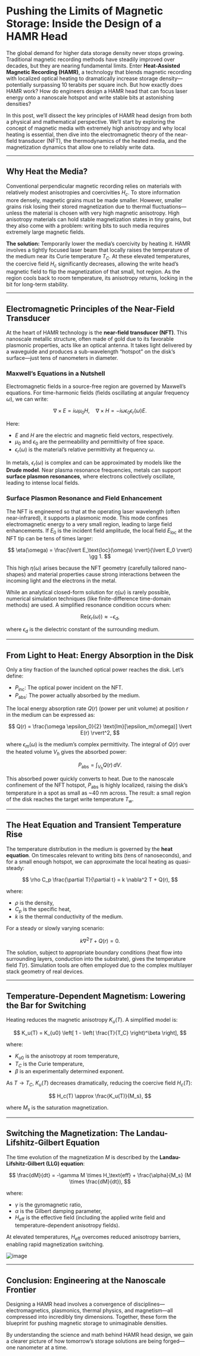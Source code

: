 
# Pushing the Limits of Magnetic Storage: Inside the Design of a HAMR Head

The global demand for higher data storage density never stops growing. Traditional magnetic recording methods have steadily improved over decades, but they are nearing fundamental limits. Enter **Heat-Assisted Magnetic Recording (HAMR)**, a technology that blends magnetic recording with localized optical heating to dramatically increase storage density—potentially surpassing 10 terabits per square inch. But how exactly does HAMR work? How do engineers design a HAMR head that can focus laser energy onto a nanoscale hotspot and write stable bits at astonishing densities?

In this post, we’ll dissect the key principles of HAMR head design from both a physical and mathematical perspective. We’ll start by exploring the concept of magnetic media with extremely high anisotropy and why local heating is essential, then dive into the electromagnetic theory of the near-field transducer (NFT), the thermodynamics of the heated media, and the magnetization dynamics that allow one to reliably write data.

---

## Why Heat the Media?

Conventional perpendicular magnetic recording relies on materials with relatively modest anisotropies and coercivities $H_c$. To store information more densely, magnetic grains must be made smaller. However, smaller grains risk losing their stored magnetization due to thermal fluctuations—unless the material is chosen with very high magnetic anisotropy. High anisotropy materials can hold stable magnetization states in tiny grains, but they also come with a problem: writing bits to such media requires extremely large magnetic fields.

**The solution:** Temporarily lower the media’s coercivity by heating it. HAMR involves a tightly focused laser beam that locally raises the temperature of the medium near its Curie temperature $T_C$. At these elevated temperatures, the coercive field $H_c$ significantly decreases, allowing the write head’s magnetic field to flip the magnetization of that small, hot region. As the region cools back to room temperature, its anisotropy returns, locking in the bit for long-term stability.

---

## Electromagnetic Principles of the Near-Field Transducer

At the heart of HAMR technology is the **near-field transducer (NFT)**. This nanoscale metallic structure, often made of gold due to its favorable plasmonic properties, acts like an optical antenna. It takes light delivered by a waveguide and produces a sub-wavelength “hotspot” on the disk’s surface—just tens of nanometers in diameter.

### Maxwell’s Equations in a Nutshell

Electromagnetic fields in a source-free region are governed by Maxwell’s equations. For time-harmonic fields (fields oscillating at angular frequency $\omega$), we can write:

$$
\nabla \times E = i \omega \mu_0 H, \quad \nabla \times H = -i \omega \epsilon_0 \epsilon_r(\omega) E.
$$

Here:
- $E$ and $H$ are the electric and magnetic field vectors, respectively.
- $\mu_0$ and $\epsilon_0$ are the permeability and permittivity of free space.
- $\epsilon_r(\omega)$ is the material’s relative permittivity at frequency $\omega$.

In metals, $\epsilon_r(\omega)$ is complex and can be approximated by models like the **Drude model**. Near plasma resonance frequencies, metals can support **surface plasmon resonances**, where electrons collectively oscillate, leading to intense local fields.

### Surface Plasmon Resonance and Field Enhancement

The NFT is engineered so that at the operating laser wavelength (often near-infrared), it supports a plasmonic mode. This mode confines electromagnetic energy to a very small region, leading to large field enhancements. If $E_0$ is the incident field amplitude, the local field $E_\text{loc}$ at the NFT tip can be tens of times larger:

$$
\eta(\omega) = \frac{\lvert E_\text{loc}(\omega) \rvert}{\lvert E_0 \rvert} \gg 1.
$$

This high $\eta(\omega)$ arises because the NFT geometry (carefully tailored nano-shapes) and material properties cause strong interactions between the incoming light and the electrons in the metal.

While an analytical closed-form solution for $\eta(\omega)$ is rarely possible, numerical simulation techniques (like finite-difference time-domain methods) are used. A simplified resonance condition occurs when:

$$
\text{Re}(\epsilon_r(\omega)) \approx -\epsilon_d,
$$

where $\epsilon_d$ is the dielectric constant of the surrounding medium.

---

## From Light to Heat: Energy Absorption in the Disk

Only a tiny fraction of the launched optical power reaches the disk. Let’s define:
- $P_\text{inc}$: The optical power incident on the NFT.
- $P_\text{abs}$: The power actually absorbed by the medium.

The local energy absorption rate $Q(r)$ (power per unit volume) at position $r$ in the medium can be expressed as:

$$
Q(r) = \frac{\omega \epsilon_0}{2} \text{Im}[\epsilon_m(\omega)] \lvert E(r) \rvert^2,
$$

where $\epsilon_m(\omega)$ is the medium’s complex permittivity. The integral of $Q(r)$ over the heated volume $V_h$ gives the absorbed power:

$$
P_\text{abs} = \int_{V_h} Q(r) \, dV.
$$

This absorbed power quickly converts to heat. Due to the nanoscale confinement of the NFT hotspot, $P_\text{abs}$ is highly localized, raising the disk’s temperature in a spot as small as ~40 nm across. The result: a small region of the disk reaches the target write temperature $T_w$.

---

## The Heat Equation and Transient Temperature Rise

The temperature distribution in the medium is governed by the **heat equation**. On timescales relevant to writing bits (tens of nanoseconds), and for a small enough hotspot, we can approximate the local heating as quasi-steady:

$$
\rho C_p \frac{\partial T}{\partial t} = k \nabla^2 T + Q(r),
$$

where:
- $\rho$ is the density,
- $C_p$ is the specific heat,
- $k$ is the thermal conductivity of the medium.

For a steady or slowly varying scenario:

$$
k \nabla^2 T + Q(r) = 0.
$$

The solution, subject to appropriate boundary conditions (heat flow into surrounding layers, conduction into the substrate), gives the temperature field $T(r)$. Simulation tools are often employed due to the complex multilayer stack geometry of real devices.

---

## Temperature-Dependent Magnetism: Lowering the Bar for Switching

Heating reduces the magnetic anisotropy $K_u(T)$. A simplified model is:

$$
K_u(T) = K_{u0} \left[ 1 - \left( \frac{T}{T_C} \right)^\beta \right],
$$

where:
- $K_{u0}$ is the anisotropy at room temperature,
- $T_C$ is the Curie temperature,
- $\beta$ is an experimentally determined exponent.

As $T \to T_C$, $K_u(T)$ decreases dramatically, reducing the coercive field $H_c(T)$:

$$
H_c(T) \approx \frac{K_u(T)}{M_s},
$$

where $M_s$ is the saturation magnetization.

---

## Switching the Magnetization: The Landau-Lifshitz-Gilbert Equation

The time evolution of the magnetization $M$ is described by the **Landau-Lifshitz-Gilbert (LLG) equation**:

$$
\frac{dM}{dt} = -\gamma M \times H_\text{eff} + \frac{\alpha}{M_s} (M \times \frac{dM}{dt}),
$$

where:
- $\gamma$ is the gyromagnetic ratio,
- $\alpha$ is the Gilbert damping parameter,
- $H_\text{eff}$ is the effective field (including the applied write field and temperature-dependent anisotropy fields).

At elevated temperatures, $H_\text{eff}$ overcomes reduced anisotropy barriers, enabling rapid magnetization switching.

![image](https://github.com/user-attachments/assets/714b609f-10fa-4d8c-b0d1-bf297f5c80ae)

---

## Conclusion: Engineering at the Nanoscale Frontier

Designing a HAMR head involves a convergence of disciplines—electromagnetics, plasmonics, thermal physics, and magnetism—all compressed into incredibly tiny dimensions. Together, these form the blueprint for pushing magnetic storage to unimaginable densities.

By understanding the science and math behind HAMR head design, we gain a clearer picture of how tomorrow’s storage solutions are being forged—one nanometer at a time.
